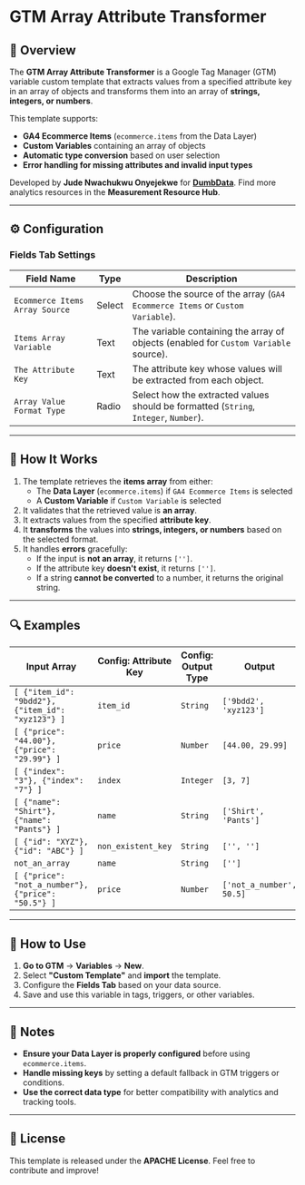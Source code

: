 # GTM Array Attribute Transformer

## 📌 Overview
The **GTM Array Attribute Transformer** is a Google Tag Manager (GTM) variable custom template that extracts values from a specified attribute key in an array of objects and transforms them into an array of **strings, integers, or numbers**. 

This template supports:
- **GA4 Ecommerce Items** (`ecommerce.items` from the Data Layer)
- **Custom Variables** containing an array of objects
- **Automatic type conversion** based on user selection
- **Error handling for missing attributes and invalid input types**

Developed by **Jude Nwachukwu Onyejekwe** for [**DumbData**](https://dumbdata.co/). Find more analytics resources in the **Measurement Resource Hub**.

---

## ⚙️ Configuration

### **Fields Tab Settings**
| Field Name                  | Type     | Description |
|-----------------------------|----------|-------------|
| `Ecommerce Items Array Source` | Select | Choose the source of the array (`GA4 Ecommerce Items` or `Custom Variable`). |
| `Items Array Variable` | Text | The variable containing the array of objects (enabled for `Custom Variable` source). |
| `The Attribute Key` | Text | The attribute key whose values will be extracted from each object. |
| `Array Value Format Type` | Radio | Select how the extracted values should be formatted (`String`, `Integer`, `Number`). |

---

## 🚀 How It Works
1. The template retrieves the **items array** from either:
   - The **Data Layer** (`ecommerce.items`) if `GA4 Ecommerce Items` is selected
   - A **Custom Variable** if `Custom Variable` is selected
2. It validates that the retrieved value is **an array**.
3. It extracts values from the specified **attribute key**.
4. It **transforms** the values into **strings, integers, or numbers** based on the selected format.
5. It handles **errors** gracefully:
   - If the input is **not an array**, it returns `['']`.
   - If the attribute key **doesn't exist**, it returns `['']`.
   - If a string **cannot be converted** to a number, it returns the original string.

---

## 🔍 Examples

| **Input Array** | **Config: Attribute Key** | **Config: Output Type** | **Output** |
|---------------|----------------------|---------------------|--------|
| `[ {"item_id": "9bdd2"}, {"item_id": "xyz123"} ]` | `item_id` | `String` | `['9bdd2', 'xyz123']` |
| `[ {"price": "44.00"}, {"price": "29.99"} ]` | `price` | `Number` | `[44.00, 29.99]` |
| `[ {"index": "3"}, {"index": "7"} ]` | `index` | `Integer` | `[3, 7]` |
| `[ {"name": "Shirt"}, {"name": "Pants"} ]` | `name` | `String` | `['Shirt', 'Pants']` |
| `[ {"id": "XYZ"}, {"id": "ABC"} ]` | `non_existent_key` | `String` | `['', '']` |
| `not_an_array` | `name` | `String` | `['']` |
| `[ {"price": "not_a_number"}, {"price": "50.5"} ]` | `price` | `Number` | `['not_a_number', 50.5]` |

---

## 📖 How to Use
1. **Go to GTM** → **Variables** → **New**.
2. Select **"Custom Template"** and **import** the template.
3. Configure the **Fields Tab** based on your data source.
4. Save and use this variable in tags, triggers, or other variables.

---

## 📌 Notes
- **Ensure your Data Layer is properly configured** before using `ecommerce.items`.
- **Handle missing keys** by setting a default fallback in GTM triggers or conditions.
- **Use the correct data type** for better compatibility with analytics and tracking tools.

---

## 📜 License
This template is released under the **APACHE License**. Feel free to contribute and improve!
